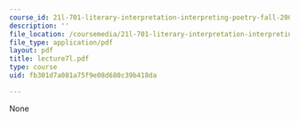 ```yaml
---
course_id: 21l-701-literary-interpretation-interpreting-poetry-fall-2003
description: ''
file_location: /coursemedia/21l-701-literary-interpretation-interpreting-poetry-fall-2003/fb301d7a081a75f9e08d680c39b418da_lecture7l.pdf
file_type: application/pdf
layout: pdf
title: lecture7l.pdf
type: course
uid: fb301d7a081a75f9e08d680c39b418da

---
```

None